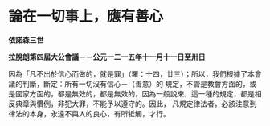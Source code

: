 # 論在一切事上，應有善心


**依諾森三世**

**拉脫朗第四屆大公會議－－公元一二一五年十一月十一日至卅日**





因為「凡不出於信心而做的，就是罪」（羅：十四，廿三）；所以，我們根據了本會議的判斷，斷定：所有一切沒有信心－（善意）的
規定，不管是教會方面的，或是國家方面的，都是無效的，都是無效的，因為一般說來，這一種的規定，都是相反典章與慣例，非犯大罪，不能予以遵守的。因此，
凡規定律法者，必該注意到律法的本身，永遠不與人的良心，有所牴觸，才行。

